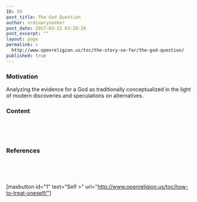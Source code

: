 ```yaml
---
ID: 59
post_title: The God Question
author: ordinaryseeker
post_date: 2017-03-23 03:20:20
post_excerpt: ""
layout: page
permalink: >
  http://www.openreligion.us/toc/the-story-so-far/the-god-question/
published: true
---
```

<h3>Motivation</h3>
Analyzing the evidence for a God as traditionally conceptualized in the light of modern discoveries and speculations on alternatives.
<h3>Content</h3>
&nbsp;

&nbsp;
<h3>References</h3>
&nbsp;

&nbsp;

[maxbutton id="1" text="Self &gt;" url="http://www.openreligion.us/toc/how-to-treat-oneself/"]